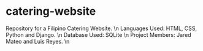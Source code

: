 # catering-website
Repository for a Filipino Catering Website. \n
Languages Used: HTML, CSS, Python and Django. \n
Database Used: SQLite \n
Project Members: Jared Mateo and Luis Reyes. \n
